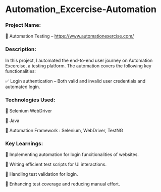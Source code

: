 # Automation_Excercise-Automation


### Project Name:

🔹 Automation Testing – https://www.automationexercise.com/

### Description:
In this project, I automated the end-to-end user journey on Automation Excercise, a testing platform. The automation covers the following key functionalities:

✅ Login authentication – Both valid and invalid user credentials and automated login.

### Technologies Used:

🔹 Selenium WebDriver

🔹 Java

🔹 Automation Framework : Selenium, WebDriver, TestNG

### Key Learnings:

🔹 Implementing automation for login funcitionalities of websites.

🔹 Writing efficient test scripts for UI interactions.

🔹 Handling test validation for login.

🔹 Enhancing test coverage and reducing manual effort.
